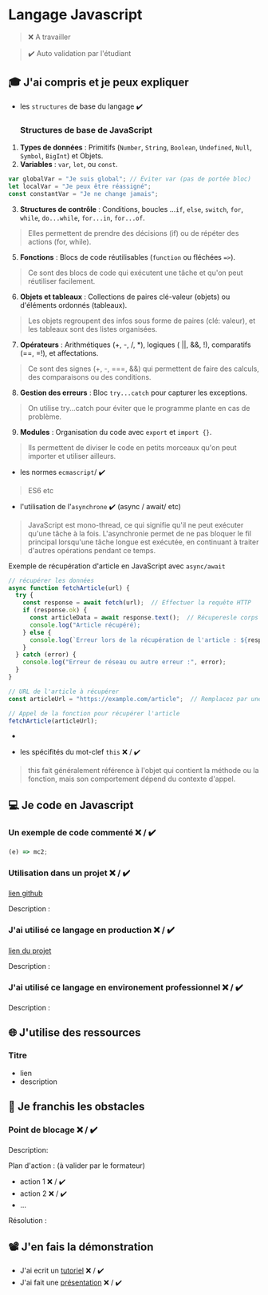 # Langage Javascript

> ❌ A travailler

> ✔️ Auto validation par l'étudiant

## 🎓 J'ai compris et je peux expliquer

- les `structures` de base du langage ✔️
  ### Structures de base de JavaScript

1. **Types de données** : Primitifs (`Number`, `String`, `Boolean`, `Undefined`, `Null`, `Symbol`, `BigInt`) et Objets.  
2. **Variables** : `var`, `let`, ou `const`.

```javascript
var globalVar = "Je suis global"; // Éviter var (pas de portée bloc)
let localVar = "Je peux être réassigné";
const constantVar = "Je ne change jamais";
```

3. **Structures de contrôle** : Conditions, boucles ...`if`, `else`, `switch`, `for`, `while`, `do...while`, `for...in`, `for...of`.
 > Elles permettent de prendre des décisions (if) ou de répéter des actions (for, while).
 
5. **Fonctions** : Blocs de code réutilisables (`function` ou fléchées `=>`).
 > Ce sont des blocs de code qui exécutent une tâche et qu'on peut réutiliser facilement.

6. **Objets et tableaux** : Collections de paires clé-valeur (objets) ou d'éléments ordonnés (tableaux).
 > Les objets regroupent des infos sous forme de paires (clé: valeur), et les tableaux sont des listes organisées.

7. **Opérateurs** : Arithmétiques (+, -, /, *), logiques ( ||, &&, !), comparatifs (==, =!), et affectations.
 >  Ce sont des signes (+, -, ===, &&) qui permettent de faire des calculs, des comparaisons ou des conditions.

8. **Gestion des erreurs** : Bloc `try...catch` pour capturer les exceptions.
 >  On utilise try...catch pour éviter que le programme plante en cas de problème.

9. **Modules** : Organisation du code avec `export` et `import {}`.
 > Ils permettent de diviser le code en petits morceaux qu'on peut importer et utiliser ailleurs.

- les normes `ecmascript`/ ✔️
  
> ES6 etc

- l'utilisation de l'`asynchrone` ✔️ (async / await/ etc)
  
> JavaScript est mono-thread, ce qui signifie qu'il ne peut exécuter qu'une tâche à la fois.
> L'asynchronie permet de ne pas bloquer le fil principal lorsqu'une tâche longue est exécutée, en continuant à traiter d'autres opérations pendant ce temps.

 Exemple de récupération d'article en JavaScript avec `async/await`

```javascript
// récupérer les données
async function fetchArticle(url) {
  try {
    const response = await fetch(url);  // Effectuer la requête HTTP
    if (response.ok) {
      const articleData = await response.text();  // Récuperesle corps de la réponse
      console.log("Article récupéré); 
    } else {
      console.log(`Erreur lors de la récupération de l'article : ${response.status}`);
    }
  } catch (error) {
    console.log("Erreur de réseau ou autre erreur :", error);
  }
}

// URL de l'article à récupérer
const articleUrl = "https://example.com/article";  // Remplacez par une URL réelle

// Appel de la fonction pour récupérer l'article
fetchArticle(articleUrl);
```
- 

  
- les spécifités du mot-clef `this` ❌ / ✔️

 > this fait généralement référence à l'objet qui contient la méthode ou la fonction, mais son comportement dépend du contexte d'appel.

## 💻 Je code en Javascript

### Un exemple de code commenté ❌ / ✔️

```javascript
(e) => mc2;
```

### Utilisation dans un projet ❌ / ✔️

[lien github](...)

Description :

### J'ai utilisé ce langage en production ❌ / ✔️

[lien du projet](...)

Description :

### J'ai utilisé ce langage en environement professionnel ❌ / ✔️

Description :

## 🌐 J'utilise des ressources

### Titre

- lien
- description

## 🚧 Je franchis les obstacles

### Point de blocage ❌ / ✔️

Description:

Plan d'action : (à valider par le formateur)

- action 1 ❌ / ✔️
- action 2 ❌ / ✔️
- ...

Résolution :

## 📽️ J'en fais la démonstration

- J'ai ecrit un [tutoriel](...) ❌ / ✔️
- J'ai fait une [présentation](...) ❌ / ✔️

